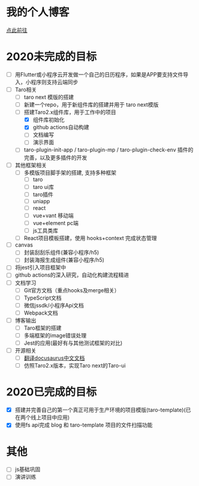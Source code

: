 # 我的个人博客

[点此前往](https://cathe-zhang.github.io/blog)

# 2020未完成的目标
- [ ] 用Flutter或小程序云开发做一个自己的日历程序，如果是APP要支持文件导入，小程序则支持云端同步
- [ ] Taro相关
  - [ ] taro next 模版的搭建
  - [ ] 新建一个repo，用于新组件库的搭建并用于 taro next模版
  - [ ] 搭建Taro2.x组件库，用于工作中的项目
    - [x] 组件库初始化
    - [x] github actions自动构建
    - [ ] 文档编写
    - [ ] 演示界面
  - [ ] taro-plugin-init-app / taro-plugin-mp / taro-plugin-check-env 插件的完善，以及更多插件的开发
- [ ] 其他框架相关
  - [ ] 多模版项目脚手架的搭建, 支持多种框架
    - [ ] taro
    - [ ] taro ui库
    - [ ] taro插件
    - [ ] uniapp
    - [ ] react
    - [ ] vue+vant 移动端
    - [ ] vue+element pc端
    - [ ] js工具类库 
  - [ ] React项目模板搭建，使用 hooks+context 完成状态管理
- [ ] canvas
  - [ ] 封装刮刮乐组件(兼容小程序/h5)
  - [ ] 封装海报生成组件(兼容小程序/h5)
- [ ] 将jest引入项目框架中
- [ ] github actions的深入研究，自动化构建流程精进
- [ ] 文档学习
  - [ ] Git官方文档（重点hooks及merge相关）
  - [ ] TypeScript文档
  - [ ] 微信jssdk/小程序Api文档
  - [ ] Webpack文档
- [ ] 博客输出
  - [ ] Taro框架的搭建
  - [ ] 多端框架的image错误处理
  - [ ] Jest的应用(最好有与其他测试框架的对比)
- [ ] 开源相关
  - [ ] [翻译docusaurus中文文档](https://github.com/cathe-zhang/docusaurus)
  - [ ] 仿照Taro2.x版本，实现Taro next的Taro-ui

# 2020已完成的目标
- [x] 搭建并完善自己的第一个真正可用于生产环境的项目模版(taro-template)(已在两个线上项目中应用)
- [x] 使用fs api完成 blog 和 taro-template 项目的文件扫描功能

# 其他
- [ ] js基础巩固
- [ ] 演讲训练
